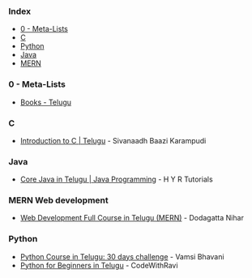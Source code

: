 ### Index

* [0 - Meta-Lists](#0---meta-lists)
* [C](#c)
* [Python](#python)
* [Java](#java)
* [MERN](#mern)


### 0 - Meta-Lists

* [Books - Telugu](https://sites.google.com/nptel.iitm.ac.in/translated-ebook/telugu)


### <a id="c"></a>C

* [Introduction to C \| Telugu](https://www.computerintelugu.com/2012/11/cmenu.html) - Sivanaadh Baazi Karampudi


### <a id="java"></a>Java

* [Core Java in Telugu \| Java Programming](https://www.youtube.com/playlist?list=PLz8gl4BEGkEGYXNZrIRHJUSoxS_FPBrDy) - H Y R Tutorials


### <a id="mern"></a>MERN Web development

* [Web Development Full Course in Telugu (MERN)](https://www.youtube.com/playlist?list=PL2Kd-KQLppEFbfdJHywOu6b_GAjn3LxE1) - Dodagatta Nihar


### <a id="python"></a>Python

* [Python Course in Telugu: 30 days challenge](https://www.youtube.com/playlist?list=PLNgoFk5SYUglQOaXSY8lAlPXmK6tQBHaw) - Vamsi Bhavani
* [Python for Beginners in Telugu](https://www.youtube.com/playlist?list=PLabcdXYZ) - CodeWithRavi
